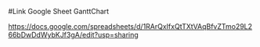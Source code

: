 #Link Google Sheet GanttChart 

https://docs.google.com/spreadsheets/d/1RArQxIfxQtTXtVAqBfvZTmo29L266bDwDdWybKJf3gA/edit?usp=sharing
